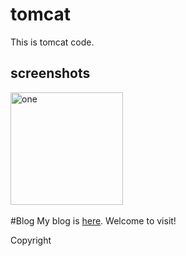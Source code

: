 # tomcat
This is tomcat code.

screenshots
-----------------------
<img alt="one" src="https://raw.github.com/charsdavy/tomcat/master/screenshots/tomcat.jpg" width="180">
&nbsp;&nbsp;

#Blog
My blog is [here](http://www.cnblogs.com/chars). Welcome to visit!

Copyright
